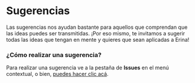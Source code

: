 # Sugerencias

Las sugerencias nos ayudan bastante para aquellos que comprendan que las ideas puedes ser transmitidas. ¡Por eso mismo, te invitamos a sugerir todas las ideas que tengan en mente y quieres que sean aplicadas a Erina!

### ¿Cómo realizar una sugerencia?

Para realizar una sugerencia ve a la pestaña de **Issues** en el menú contextual, o bien, [puedes hacer clic acá](https://github.com/Erina-Devs/Bot-Sugerencias/issues).
